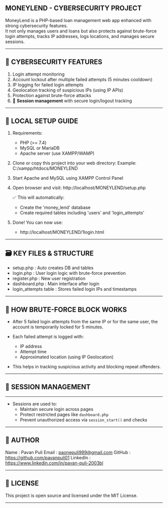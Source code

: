 MONEYLEND - CYBERSECURITY PROJECT
----------------------------------

MoneyLend is a PHP-based loan management web app enhanced with strong cybersecurity features.  
It not only manages users and loans but also protects against brute-force login attempts, tracks IP addresses, logs locations, and manages secure sessions.

---------------------------
🔐 CYBERSECURITY FEATURES
---------------------------

1. Login attempt monitoring
2. Account lockout after multiple failed attempts (5 minutes cooldown)
3. IP logging for failed login attempts
4. Geolocation tracking of suspicious IPs (using IP APIs)
5. Protection against brute-force attacks
6. 🧠 **Session management** with secure login/logout tracking

-------------------
🚀 LOCAL SETUP GUIDE
-------------------

1. Requirements:
   - PHP (>= 7.4)
   - MySQL or MariaDB
   - Apache server (use XAMPP/WAMP)

2. Clone or copy this project into your web directory:
   Example: C:/xampp/htdocs/MONEYLEND

3. Start Apache and MySQL using XAMPP Control Panel

4. Open browser and visit:
   http://localhost/MONEYLEND/setup.php

   ✅ This will automatically:
     - Create the 'money_lend' database
     - Create required tables including 'users' and 'login_attempts'

5. Done! You can now use:
   - http://localhost/MONEYLEND/1login.html

--------------------------
🗃️ KEY FILES & STRUCTURE
--------------------------

- setup.php            : Auto creates DB and tables
- login.php            : User login logic with brute-force prevention
- register.php         : New user registration
- dashboard.php        : Main interface after login
- login_attempts table : Stores failed login IPs and timestamps

--------------------------
📌 HOW BRUTE-FORCE BLOCK WORKS
--------------------------

- After 5 failed login attempts from the same IP or for the same user,
  the account is temporarily locked for 5 minutes.

- Each failed attempt is logged with:
    - IP address
    - Attempt time
    - Approximated location (using IP Geolocation)

- This helps in tracking suspicious activity and blocking repeat offenders.

-------------------------
  ## 🔐 SESSION MANAGEMENT
-------------------------

- Sessions are used to:
  - Maintain secure login across pages
  - Protect restricted pages like `dashboard.php`
  - Prevent unauthorized access via `session_start()` and checks

-------------------
📧 AUTHOR
-------------------

Name      : Pavan Puli
Email     : paonepuli999@gmail.com
GitHub    : https://github.com/pavanpuli01
LinkedIn  : https://www.linkedin.com/in/pavan-puli-2003bl

--------------------
📄 LICENSE
--------------------

This project is open source and licensed under the MIT License.

--------------------
